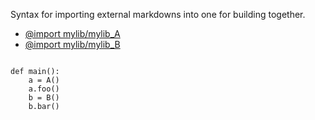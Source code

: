 Syntax for importing external markdowns into one for building together.

* [@import mylib/mylib_A](mylib/mylib_A.md)
* [@import mylib/mylib_B](mylib/mylib_B.md)


```rusthon

def main():
	a = A()
	a.foo()
	b = B()
	b.bar()

```